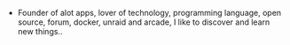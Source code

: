 - Founder of alot apps, lover of technology, programming language, open source, forum, docker, unraid and arcade, I like to discover and learn new things..
  <br>



































































































































































































































































































































































































































